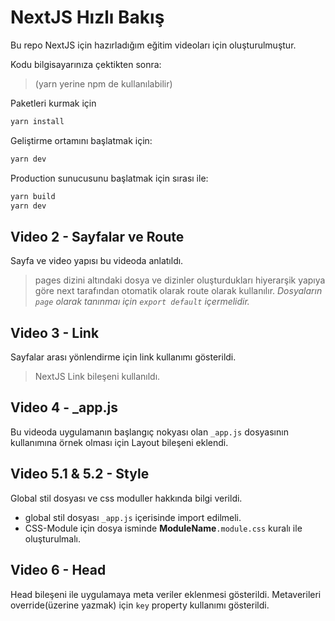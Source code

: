 # NextJS Hızlı Bakış

Bu repo NextJS için hazırladığım eğitim videoları için oluşturulmuştur.

Kodu bilgisayarınıza çektikten sonra:

> (yarn yerine npm de kullanılabilir)

Paketleri kurmak için

```bash
yarn install
```

Geliştirme ortamını başlatmak için:

```bash
yarn dev
```

Production sunucusunu başlatmak için sırası ile:

```bash
yarn build
yarn dev
```

## Video 2 - Sayfalar ve Route

Sayfa ve video yapısı bu videoda anlatıldı.

> pages dizini altındaki dosya ve dizinler oluşturdukları hiyerarşik yapıya göre next tarafından otomatik olarak route olarak kullanılır.
> _Dosyaların `page` olarak tanınmaı için `export default` içermelidir._

## Video 3 - Link

Sayfalar arası yönlendirme için link kullanımı gösterildi.

> NextJS Link bileşeni kullanıldı.

## Video 4 - \_app.js

Bu videoda uygulamanın başlangıç nokyası olan `_app.js` dosyasının kullanımına örnek olması için Layout bileşeni eklendi.

## Video 5.1 & 5.2 - Style

Global stil dosyası ve css moduller hakkında bilgi verildi.

- global stil dosyası `_app.js` içerisinde import edilmeli.
- CSS-Module için dosya isminde **ModuleName**`.module.css` kuralı ile oluşturulmalı.

## Video 6 - Head

Head bileşeni ile uygulamaya meta veriler eklenmesi gösterildi.
Metaverileri override(üzerine yazmak) için `key` property kullanımı gösterildi.
